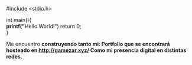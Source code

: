 #include <stdio.h>

int main(){  
<strong> printf("</strong>Hello World!") 
</strong>
  return 0;  
}  

Me encuentro <strong>construyendo tanto mi:
  Portfolio que se encontrará hosteado en http://gamezar.xyz/ 
  Como mi presencia digital en distintas redes.

<!--
**gabrieladrianmezar/gabrieladrianmezar** is a ✨ _special_ ✨ repository because its `README.md` (this file) appears on your GitHub profile.

Here are some ideas to get you started:

- 🔭 I’m currently working on ...
- 🌱 I’m currently learning ...
- 👯 I’m looking to collaborate on ...
- 🤔 I’m looking for help with ...
- 💬 Ask me about ...
- 📫 How to reach me: ...
- 😄 Pronouns: ...
- ⚡ Fun fact: ...
-->

